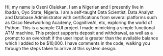 Hi, my name is Oseni Olalekan. I am a Nigerian and I presently live in Ibadan, Oyo State, Nigeria. I am a self-taught Data Scientist, Data Analyst and Database Administrator with certifications from several platforms such as Cisco Newtworking Academy, CognitiveAI, etc, exploring the world of Python.
This is a sample GUI project I made mimicking a simple functional ATM machine. This project supports deposit and withdrawal, as well as a prompt to an overdraft if the user input is greater than the available balance which I added to be $10,000. I have comments in the code, walking you through the steps taken to arrive at this system design.
